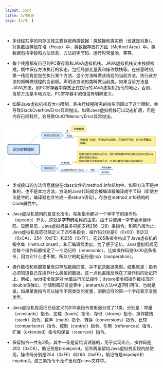 ```yaml
---
layout: post
title: JVM笔记
tags: [JVM, ]

---
```


+ 多线程共享的内存区域主要存放两类数据：类数据和类实例（也就是对象）。对象数据存放在堆（Heap）中，类数据存放在方区（Method Area）中。类数据包括字段和方法信息、方法的字节码、运行时常量池，等等。

+ 每个线程都有自己的PC寄存器和JAVA虚拟机栈。JAVA虚拟机栈又由栈帧构成，帧中保存方法执行的状态，包括局部变量表和操作数栈等。在任意时刻，某一线程肯定是在执行某个方法，这个方法叫做该线程的当前方法。执行该方法的帧叫做线程的当前帧。声明该方法的类叫做当前类。如果当前方法是JAVA方法，则PC寄存器中存放正在执行的JAVA虚拟机指令的地址，否则，当前方法是本地方法，PC寄存器中的值没有明确定义。

+ 如果Java虚拟机栈有大小限制，且执行线程所需的栈空间超出了这个限制，会导致StackOverflowError异常抛出。如果Java虚拟机栈可以动态扩展，但是内存已经耗尽，会导致OutOfMemoryError异常抛出。

<img src="https://github.com/sofkyle/sofkyle.github.io/blob/master/_posts/image/jvm/运行时数据区.png?raw=true" />

+ 类或接口的方法信息就放在class文件的method_info结构中。如果方法不是抽象的，也不是本地方法，方法的Java代码就会被编译器编译成字节码（即使方法是空的，编译器也会生成一条return语句），存放在method_info结构的Code属性中。

+ Java虚拟机使用的是变长指令。每条指令都以一个单字节的操作码（opcode）开头，这就是**字节码**名称的由来。由于只使用一字节表示操作码，显而易见，Java虚拟机最多只能支持256（28）条指令。到第八版为止，Java虚拟机规范已经定义了205条指令，操作码分别是0（0x00）到202（0xCA）、254（0xFE）和255（0xFF）。这205条指令构成了Java虚拟机的指令集（instructionset）。和汇编语言类似，为了便于记忆，Java虚拟机规范给每个操作码都指定了一个助记符（mnemonic）。比如操作码是0x00这条指令，因为它什么也不做，所以它的助记符是nop（nooperation）。

+ 操作数栈和局部变量表只存放数据的值，并不记录数据类型。结果就是：指令必须知道自己在操作什么类型的数据。这一点也直接反映在了操作码的助记符上。例如，iadd指令就是对int值进行加法操作；dstore指令把操作数栈顶的double值弹出，存储到局部变量表中；areturn从方法中返回引用值。也就是说，如果某类指令可以操作不同类型的变量，则助记符的第一个字母表示变量类型。

+ Java虚拟机规范把已经定义的205条指令按用途分成了11类，分别是：常量（constants）指令、加载（loads）指令、存储（stores）指令、操作数栈（stack）指令、数学（math）指令、转换（conversions）指令、比较（comparisons）指令、控制（control）指令、引用（references）指令、扩展（extended）指令和保留（reserved）指令。

+ 保留指令一共有3条。其中一条是留给调试器的，用于实现断点，操作码是202（0xCA），助记符是breakpoint。另外两条留给Java虚拟机实现内部使用，操作码分别是254（0xFE）和266（0xFF），助记符是impdep1和impdep2。这三条指令不允许出现在class文件中。